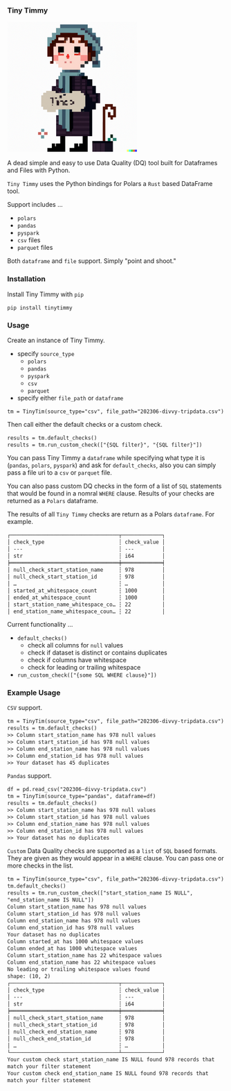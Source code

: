 ### Tiny Timmy

<img src="https://github.com/danielbeach/tinytimmy/blob/main/imgs/tinytim.png" width="300">


A dead simple and easy to use Data Quality (DQ) tool built for Dataframes and Files with Python.

`Tiny Timmy` uses the Python bindings for Polars a `Rust` based DataFrame tool.

Support includes ...
- `polars`
- `pandas`
- `pyspark`
- `csv` files
- `parquet` files

Both `dataframe` and `file` support. Simply "point and shoot."


### Installation
Install Tiny Timmy with `pip`
```
pip install tinytimmy
```

### Usage
Create an instance of Tiny Timmy. 
 - specify `source_type`
    - `polars`
    - `pandas`
    - `pyspark`
    - `csv`
    - `parquet`
 - specify either `file_path` or `dataframe`

```
tm = TinyTim(source_type="csv", file_path="202306-divvy-tripdata.csv")
```

Then call either the default checks or a custom check.
```
results = tm.default_checks()
results = tm.run_custom_check(["{SQL filter}", "{SQL filter}"])
```

You can pass Tiny Timmy a `dataframe` while specifying what type it is (`pandas`, `polars`, `pyspark`)
and ask for `default_checks`, also you can simply pass a file uri to a `csv` or `parquet` file.

You can also pass custom DQ checks in the form of a list of `SQL` statements that would be found
in a nomral `WHERE` clause. Results of your checks are returned as a `Polars` dataframe.

The results of all `Tiny Timmy` checks are return as a Polars `dataframe`.
For example.
```
┌───────────────────────────────────┬─────────────┐
│ check_type                        ┆ check_value │
│ ---                               ┆ ---         │
│ str                               ┆ i64         │
╞═══════════════════════════════════╪═════════════╡
│ null_check_start_station_name     ┆ 978         │
│ null_check_start_station_id       ┆ 978         │
│ …                                 ┆ …           │
│ started_at_whitespace_count       ┆ 1000        │
│ ended_at_whitespace_count         ┆ 1000        │
│ start_station_name_whitespace_co… ┆ 22          │
│ end_station_name_whitespace_coun… ┆ 22          │
```

Current functionality ...
- `default_checks()`
    - check all columns for `null` values
    - check if dataset is distinct or contains duplicates
    - check if columns have whitespace
    - check for leading or trailing whitespace
- `run_custom_check(["{some SQL WHERE clause}"])`

### Example Usage

`CSV` support.
```
tm = TinyTim(source_type="csv", file_path="202306-divvy-tripdata.csv")
results = tm.default_checks()
>> Column start_station_name has 978 null values
>> Column start_station_id has 978 null values
>> Column end_station_name has 978 null values
>> Column end_station_id has 978 null values
>> Your dataset has 45 duplicates
```

`Pandas` support.
```
df = pd.read_csv("202306-divvy-tripdata.csv")
tm = TinyTim(source_type="pandas", dataframe=df)
results = tm.default_checks()
>> Column start_station_name has 978 null values
>> Column start_station_id has 978 null values
>> Column end_station_name has 978 null values
>> Column end_station_id has 978 null values
>> Your dataset has no duplicates
```

`Custom` Data Quality checks are supported as a `list` of `SQL` based formats. 
They are given as they would appear in a `WHERE` clause.
You can pass one or more checks in the list.

```
tm = TinyTim(source_type="csv", file_path="202306-divvy-tripdata.csv")
tm.default_checks()
results = tm.run_custom_check(["start_station_name IS NULL", "end_station_name IS NULL"])
Column start_station_name has 978 null values
Column start_station_id has 978 null values
Column end_station_name has 978 null values
Column end_station_id has 978 null values
Your dataset has no duplicates
Column started_at has 1000 whitespace values
Column ended_at has 1000 whitespace values
Column start_station_name has 22 whitespace values
Column end_station_name has 22 whitespace values
No leading or trailing whitespace values found
shape: (10, 2)
┌───────────────────────────────────┬─────────────┐
│ check_type                        ┆ check_value │
│ ---                               ┆ ---         │
│ str                               ┆ i64         │
╞═══════════════════════════════════╪═════════════╡
│ null_check_start_station_name     ┆ 978         │
│ null_check_start_station_id       ┆ 978         │
│ null_check_end_station_name       ┆ 978         │
│ null_check_end_station_id         ┆ 978         │
│ …                                 ┆ …           │
└───────────────────────────────────┴─────────────┘
Your custom check start_station_name IS NULL found 978 records that match your filter statement
Your custom check end_station_name IS NULL found 978 records that match your filter statement
```